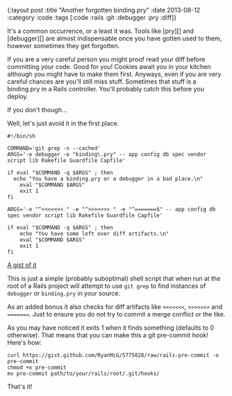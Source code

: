 {:layout post
 :title "Another forgotten binding.pry"
 :date 2013-08-12
 :category :code
 :tags [:code :rails :git :debugger :pry :diff]}

It's a common occurrence, or a least it was. Tools like [pry][] and [debugger][]
are almost indispensable once you have gotten used to them, however sometimes
they get forgotten.

If you are a very careful person you might proof read your diff before
committing your code. Good for you! Cookies await you in your kitchen although
you might have to make them first. Anyways, even if you are very careful chances
are you'll still miss stuff. Sometimes that stuff is a binding.pry in a Rails
controller. You'll probably catch this before you deploy.

If you don't though&hellip;

Well, let's just avoid it in the first place.

    #!/bin/sh

    COMMAND='git grep -n --cached'
    ARGS='-e debugger -e "binding\.pry" -- app config db spec vendor script lib Rakefile Guardfile Capfile'

    if eval "$COMMAND -q $ARGS" ; then
      echo "You have a binding.pry or a debugger in a bad place.\n"
        eval "$COMMAND $ARGS"
        exit 1
    fi

    ARGS='-e "^<<<<<<< " -e "^>>>>>>> " -e "^=======$" -- app config db spec vendor script lib Rakefile Guardfile Capfile'

    if eval "$COMMAND -q $ARGS" ; then
        echo "You have some left over diff artifacts.\n"
        eval "$COMMAND $ARGS"
        exit 1
    fi

[A gist of it](https://gist.github.com/RyanMcG/5775028#file-rails-pre-commit)

This is just a simple (probably suboptimal) shell script that when run at the
root of a Rails project will attempt to use `git grep` to find instances of
`debugger` or `binding.pry` in your source.

As an added bonus it also checks for diff artifacts like `<<<<<<<`, `>>>>>>>`
and `=======`. Just to ensure you do not try to commit a merge conflict or the
like.

As you may have noticed it exits 1 when it finds something (defaults to 0
otherwise). That means that you can make this a git pre-commit hook! Here's how:

    curl https://gist.github.com/RyanMcG/5775028/raw/rails-pre-commit -o pre-commit
    chmod +x pre-commit
    mv pre-commit path/to/your/rails/root/.git/hooks/

That's it!
